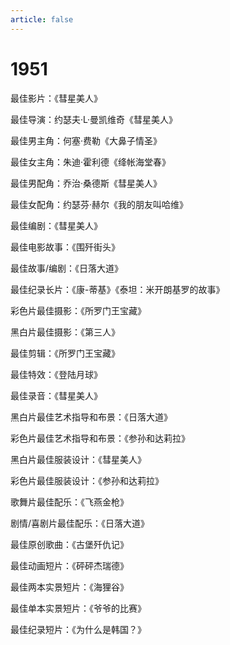 ```yaml
---
article: false
---
```


# 1951

最佳影片：《彗星美人》

最佳导演：约瑟夫·L·曼凯维奇《彗星美人》

最佳男主角：何塞·费勒《大鼻子情圣》

最佳女主角：朱迪·霍利德《绛帐海堂春》

最佳男配角：乔治·桑德斯《彗星美人》

最佳女配角：约瑟芬·赫尔《我的朋友叫哈维》

最佳编剧：《彗星美人》

最佳电影故事：《围歼街头》

最佳故事/编剧：《日落大道》

最佳纪录长片：《康-蒂基》《泰坦：米开朗基罗的故事》

彩色片最佳摄影：《所罗门王宝藏》

黑白片最佳摄影：《第三人》

最佳剪辑：《所罗门王宝藏》

最佳特效：《登陆月球》

最佳录音：《彗星美人》

黑白片最佳艺术指导和布景：《日落大道》

彩色片最佳艺术指导和布景：《参孙和达莉拉》

黑白片最佳服装设计：《彗星美人》

彩色片最佳服装设计：《参孙和达莉拉》

歌舞片最佳配乐：《飞燕金枪》

剧情/喜剧片最佳配乐：《日落大道》

最佳原创歌曲：《古堡歼仇记》

最佳动画短片：《砰砰杰瑞德》

最佳两本实景短片：《海狸谷》

最佳单本实景短片：《爷爷的比赛》

最佳纪录短片：《为什么是韩国？》